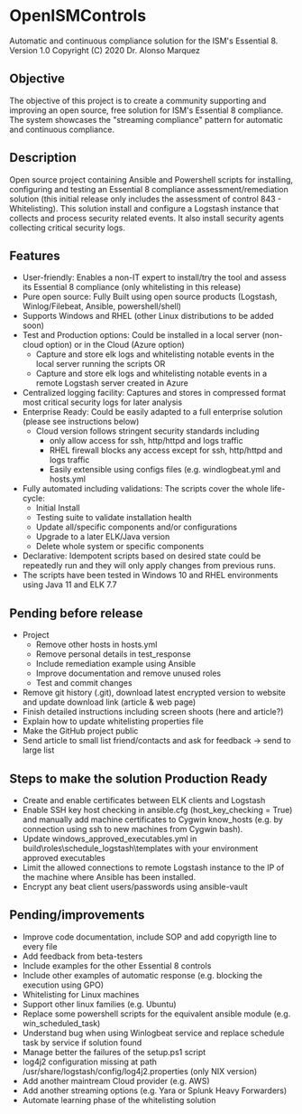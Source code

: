 # OpenISMControls
Automatic and continuous compliance solution for the ISM's Essential 8.
Version 1.0
Copyright (C) 2020 Dr. Alonso Marquez

## Objective
The objective of this project is to create a community supporting and improving an open source, free solution for ISM's Essential 8 compliance.
The system showcases the "streaming compliance" pattern for automatic and continuous compliance.

## Description
Open source project containing Ansible and Powershell scripts for installing, configuring and testing
an Essential 8 compliance assessment/remediation solution (this initial release only includes the assessment of control 843 - Whitelisting). 
This solution install and configure a Logstash instance that collects and process security related events. It also install security agents collecting
critical security logs.

## Features
* User-friendly: Enables a non-IT expert to install/try the tool and assess its Essential 8 compliance (only whitelisting in this release)
* Pure open source: Fully Built using open source products (Logstash, Winlog/Filebeat, Ansible, powershell/shell)
* Supports Windows and RHEL (other Linux distributions to be added soon)
* Test and Production options: Could be installed in a local server (non-cloud option) or in the Cloud (Azure option)
  * Capture and store elk logs and whitelisting notable events in the local server running the scripts OR
  * Capture and store elk logs and whitelisting notable events in a remote Logstash server created in Azure
* Centralized logging facility: Captures and stores in compressed format most critical security logs for later analysis
* Enterprise Ready: Could be easily adapted to a full enterprise solution (please see instructions below)
  * Cloud version follows stringent security standards including 
    * only allow access for ssh, http/httpd and logs traffic
	* RHEL firewall blocks any access except for ssh, http/httpd and logs traffic
	* Easily extensible using configs files (e.g. windlogbeat.yml  and hosts.yml
* Fully automated including validations: The scripts cover the whole life-cycle:
  * Initial Install
  * Testing suite to validate installation health
  * Update all/specific components and/or configurations
  * Upgrade to a later ELK/Java version 
  * Delete whole system or specific components
* Declarative: Idempotent scripts based on desired state could be repeatedly run and they will only apply changes from previous runs.
* The scripts have been tested in Windows 10 and RHEL environments using Java 11 and ELK 7.7

## Pending before release
* Project
  * Remove other hosts in hosts.yml
  * Remove personal details in test_response
  * Include remediation example using Ansible
  * Improve documentation and remove unused roles
  * Test and commit changes
* Remove git history (.git), download latest encrypted version to website and update download link (article & web page)
* Finish detailed instructions including screen shoots (here and article?)
* Explain how to update whitelisting properties file
* Make the GitHub project public
* Send article to small list friend/contacts and ask for feedback -> send to large list
		
## Steps to make the solution Production Ready
  * Create and enable certificates between ELK clients and Logstash
  * Enable SSH key host checking in ansible.cfg (host_key_checking = True) and manually add machine certificates to Cygwin know_hosts (e.g. by connection using ssh to new machines from Cygwin bash).
  * Update windows_approved_executables.yml in build\roles\schedule_logstash\templates with your environment approved executables
  * Limit the allowed connections to remote Logstash instance to the IP of the machine where Ansible has been installed.
  * Encrypt any beat client users/passwords using ansible-vault

## Pending/improvements
* Improve code documentation, include SOP and add copyrigth line to every file
* Add feedback from beta-testers
* Include examples for the other Essential 8 controls
* Include other examples of automatic response (e.g. blocking the execution using GPO)
* Whitelisting for Linux machines
* Support other linux families (e.g. Ubuntu)
* Replace some powershell scripts for the equivalent ansible module (e.g. win_scheduled_task)
* Understand bug when using Winlogbeat service and replace schedule task by service if solution found 
* Manage better the failures of the setup.ps1 script
* log4j2 configuration missing at path /usr/share/logstash/config/log4j2.properties (only NIX version) 
* Add another maintream Cloud provider (e.g. AWS)
* Add another streaming options (e.g. Yara or Splunk Heavy Forwarders)
* Automate learning phase of the whitelisting solution


